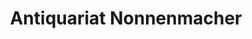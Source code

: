 ---
title: "Antiquariat Nonnenmacher"
url: /freiburg-im-breisgau/antiquariat-nonnenmacher/
shop: Bücher
---